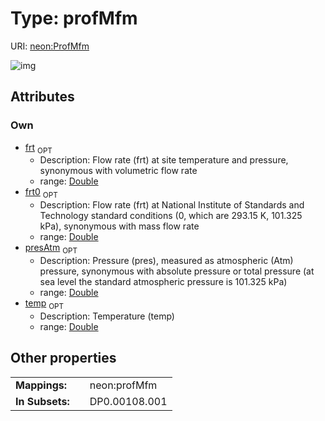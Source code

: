 
# Type: profMfm




URI: [neon:ProfMfm](https://data.neonscience.org/ProfMfm)


![img](http://yuml.me/diagram/nofunky;dir:TB/class/[ProfMfm&#124;presAtm:double%20%3F;temp:double%20%3F;frt:double%20%3F;frt0:double%20%3F])

## Attributes


### Own

 * [frt](frt.md)  <sub>OPT</sub>
    * Description: Flow rate (frt) at site temperature and pressure, synonymous with volumetric flow rate
    * range: [Double](types/Double.md)
 * [frt0](frt0.md)  <sub>OPT</sub>
    * Description: Flow rate (frt) at National Institute of Standards and Technology standard conditions (0, which are  293.15 K, 101.325 kPa), synonymous with mass flow rate
    * range: [Double](types/Double.md)
 * [presAtm](presAtm.md)  <sub>OPT</sub>
    * Description: Pressure (pres), measured as atmospheric (Atm) pressure, synonymous with absolute pressure or total pressure (at sea level the standard atmospheric pressure is 101.325 kPa)
    * range: [Double](types/Double.md)
 * [temp](temp.md)  <sub>OPT</sub>
    * Description: Temperature (temp)
    * range: [Double](types/Double.md)

## Other properties

|  |  |  |
| --- | --- | --- |
| **Mappings:** | | neon:profMfm |
| **In Subsets:** | | DP0.00108.001 |

